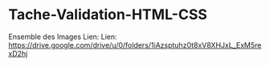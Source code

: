 # Tache-Validation-HTML-CSS
Ensemble des Images
Lien: Lien: https://drive.google.com/drive/u/0/folders/1iAzsptuhz0t8xV8XHJxL_ExM5rexD2hj

